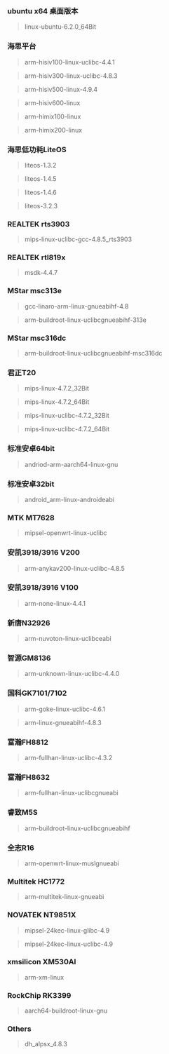 ### ubuntu x64 桌面版本
> linux-ubuntu-6.2.0_64Bit

### 海思平台
> arm-hisiv100-linux-uclibc-4.4.1

> arm-hisiv300-linux-uclibc-4.8.3

> arm-hisiv500-linux-4.9.4

> arm-hisiv600-linux

> arm-himix100-linux

> arm-himix200-linux

### 海思低功耗LiteOS
> liteos-1.3.2

> liteos-1.4.5

> liteos-1.4.6

> liteos-3.2.3

### REALTEK rts3903
> mips-linux-uclibc-gcc-4.8.5_rts3903

### REALTEK rtl819x
> msdk-4.4.7

### MStar msc313e
> gcc-linaro-arm-linux-gnueabihf-4.8

> arm-buildroot-linux-uclibcgnueabihf-313e

### MStar msc316dc
> arm-buildroot-linux-uclibcgnueabihf-msc316dc

### 君正T20
> mips-linux-4.7.2_32Bit

> mips-linux-4.7.2_64Bit

> mips-linux-uclibc-4.7.2_32Bit

> mips-linux-uclibc-4.7.2_64Bit

### 标准安卓64bit
> andriod-arm-aarch64-linux-gnu

### 标准安卓32bit
> android_arm-linux-androideabi

### MTK MT7628
> mipsel-openwrt-linux-uclibc

### 安凯3918/3916 V200
> arm-anykav200-linux-uclibc-4.8.5

### 安凯3918/3916 V100
> arm-none-linux-4.4.1

### 新唐N32926
> arm-nuvoton-linux-uclibceabi

### 智源GM8136
> arm-unknown-linux-uclibc-4.4.0

### 国科GK7101/7102
> arm-goke-linux-uclibc-4.6.1

> arm-linux-gnueabihf-4.8.3

### 富瀚FH8812
> arm-fullhan-linux-uclibc-4.3.2

### 富瀚FH8632
> arm-fullhan-linux-uclibcgnueabi

### 睿致M5S
> arm-buildroot-linux-uclibcgnueabihf

### 全志R16
> arm-openwrt-linux-muslgnueabi

### Multitek HC1772
> arm-multitek-linux-gnueabi

### NOVATEK NT9851X
> mipsel-24kec-linux-glibc-4.9

> mipsel-24kec-linux-uclibc-4.9

### xmsilicon XM530AI
> arm-xm-linux

### RockChip RK3399
> aarch64-buildroot-linux-gnu

### Others
> dh_alpsx_4.8.3
